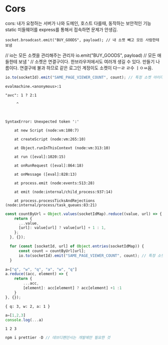 # Cors

cors: 내가 요청하는 서버가 나와  도메인, 호스트 다를때, 동작하는 보안적인 기능
static 미들웨어를 express를 통해서 접속하면 문제가 안생김.

    socket.broadcast.emit("BUY_GOODS", payload); // 내 소켓 빼고 모든 사람한테 보냄 
// io는 모든 소켓을 관리해주는 관리자 io.emit("BUY_GOODS", payload) // 모든 애들한테 보냄 '
// 소켓은 연결구이다. 한브라우저에서도 여러개 생길 수 있다. 만들기 나름이다. 연결구에 불과 하므로 같은 로그인 계정이도 소켓이 다ㅡㄹ ㄹ수 ㅣㅇㅆ음.



```javascript
io.to(socketId).emit("SAME_PAGE_VIEWER_COUNT", count); // 특정 소켓 아이디 하나로 emit을 보낼때 쓰는 메소드
```


    evalmachine.<anonymous>:1

    "avc": 1 ? 2:1

         ^

    

    SyntaxError: Unexpected token ':'

        at new Script (node:vm:100:7)

        at createScript (node:vm:265:10)

        at Object.runInThisContext (node:vm:313:10)

        at run ([eval]:1020:15)

        at onRunRequest ([eval]:864:18)

        at onMessage ([eval]:828:13)

        at process.emit (node:events:513:28)

        at emit (node:internal/child_process:937:14)

        at process.processTicksAndRejections (node:internal/process/task_queues:83:21)



```javascript
const countByUrl = Object.values(socketIdMap).reduce((value, url) => { 
    return {
      ...value,
      [url]: value[url] ? value[url] + 1 : 1,
    };
  }, {});

  for (const [socketId, url] of Object.entries(socketIdMap)) {
      const count = countByUrl[url];
      io.to(socketId).emit("SAME_PAGE_VIEWER_COUNT", count); // 특정 소켓 아이디 하나로 emit을 보낼때 쓰는 메소드
  }
```


```javascript
a=["q", "w", "q", "a", "w", "q"]
a.reduce((acc, element) => {
    return {
        ...acc,
        [element]: acc[element] ? acc[element] +1 :1
    }
}, {});
```




    { q: 3, w: 2, a: 1 }




```javascript
a=[1,2,3]
console.log(...a)
```

    1 2 3



```javascript
npm i prettier -D // 데브디펜던시는 개발에만 필요한 것
```

